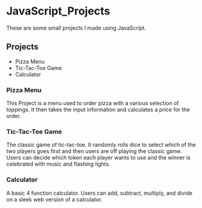 # JavaScript_Projects
These are some small projects I made using JavaScript.

## Projects

* Pizza Menu
* Tic-Tac-Toe Game
* Calculator


### Pizza Menu

This Project is a menu used to order pizza with a various selection of toppings. It then takes the
input information and calculates a price for the order.

### Tic-Tac-Toe Game

The classic game of tic-tac-toe. It randomly rolls dice to select which of the two players goes first
and then users are off playing the classic game. Users can decide which token each player wants
to use and the winner is celebrated with music and flashing lights.

### Calculator

A basic 4 function calculator. Users can add, subtract, multiply, and divide on a sleek web version
of a calculator.
